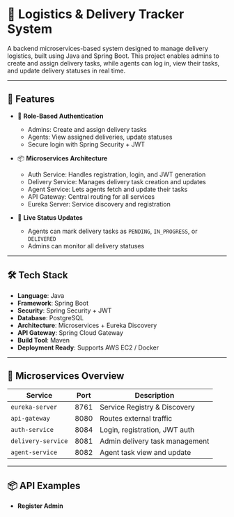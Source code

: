 # 🚚 Logistics & Delivery Tracker System

A backend microservices-based system designed to manage delivery logistics, built using Java and Spring Boot. This project enables admins to create and assign delivery tasks, while agents can log in, view their tasks, and update delivery statuses in real time.

---

## 🧩 Features

- 🔐 **Role-Based Authentication**
  - Admins: Create and assign delivery tasks
  - Agents: View assigned deliveries, update statuses
  - Secure login with Spring Security + JWT

- 📦 **Microservices Architecture**
  - Auth Service: Handles registration, login, and JWT generation
  - Delivery Service: Manages delivery task creation and updates
  - Agent Service: Lets agents fetch and update their tasks
  - API Gateway: Central routing for all services
  - Eureka Server: Service discovery and registration

- 🧠 **Live Status Updates**
  - Agents can mark delivery tasks as `PENDING`, `IN_PROGRESS`, or `DELIVERED`
  - Admins can monitor all delivery statuses

---

## 🛠 Tech Stack

- **Language**: Java 
- **Framework**: Spring Boot  
- **Security**: Spring Security + JWT  
- **Database**: PostgreSQL  
- **Architecture**: Microservices + Eureka Discovery  
- **API Gateway**: Spring Cloud Gateway   
- **Build Tool**: Maven  
- **Deployment Ready**: Supports AWS EC2 / Docker

---

## 🔧 Microservices Overview

| Service           | Port  | Description                         |
|-------------------|-------|-------------------------------------|
| `eureka-server`   | 8761  | Service Registry & Discovery        |
| `api-gateway`     | 8080  | Routes external traffic             |
| `auth-service`    | 8084  | Login, registration, JWT auth       |
| `delivery-service`| 8081  | Admin delivery task management      |
| `agent-service`   | 8082  | Agent task view and update          |


---

## 📦 API Examples

- **Register Admin**
